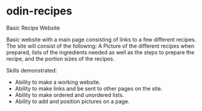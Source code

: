 # odin-recipes
Basic Recipe Website

Basic website with a main page consisting of links to a few different recipes. The site will consist of the following: A Picture of the different recipes when prepared, lists of the ingredients needed as well as the steps to prepare the recipe, and the portion sizes of the recipes.

Skills demonstrated:

- Ability to make a working website.
- Ability to make links and be sent to other pages on the site.
- Ability to make ordered and unordered lists.
- Ability to add and position pictures on a page. 
